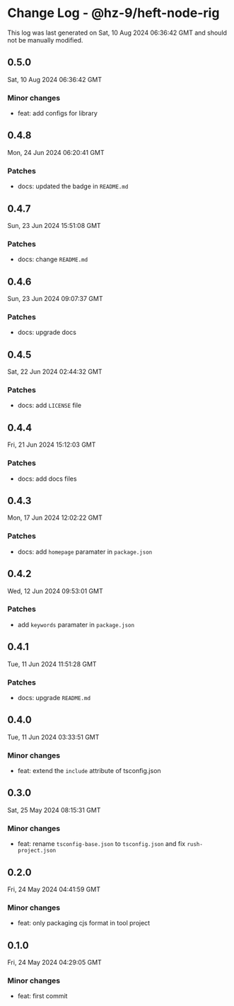 # Change Log - @hz-9/heft-node-rig

This log was last generated on Sat, 10 Aug 2024 06:36:42 GMT and should not be manually modified.

## 0.5.0
Sat, 10 Aug 2024 06:36:42 GMT

### Minor changes

- feat: add configs for library

## 0.4.8
Mon, 24 Jun 2024 06:20:41 GMT

### Patches

- docs: updated the badge in `README.md`

## 0.4.7
Sun, 23 Jun 2024 15:51:08 GMT

### Patches

- docs: change `README.md`

## 0.4.6
Sun, 23 Jun 2024 09:07:37 GMT

### Patches

- docs: upgrade docs

## 0.4.5
Sat, 22 Jun 2024 02:44:32 GMT

### Patches

- docs: add `LICENSE` file

## 0.4.4
Fri, 21 Jun 2024 15:12:03 GMT

### Patches

- docs: add docs files

## 0.4.3
Mon, 17 Jun 2024 12:02:22 GMT

### Patches

- docs: add `homepage` paramater in `package.json`

## 0.4.2
Wed, 12 Jun 2024 09:53:01 GMT

### Patches

- add `keywords` paramater in `package.json`

## 0.4.1
Tue, 11 Jun 2024 11:51:28 GMT

### Patches

- docs: upgrade `README.md`

## 0.4.0
Tue, 11 Jun 2024 03:33:51 GMT

### Minor changes

- feat: extend the `include` attribute of tsconfig.json

## 0.3.0
Sat, 25 May 2024 08:15:31 GMT

### Minor changes

- feat: rename `tsconfig-base.json` to `tsconfig.json` and fix `rush-project.json`

## 0.2.0
Fri, 24 May 2024 04:41:59 GMT

### Minor changes

- feat: only packaging cjs format in tool project

## 0.1.0
Fri, 24 May 2024 04:29:05 GMT

### Minor changes

- feat: first commit

